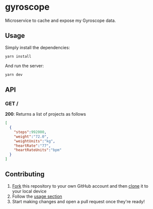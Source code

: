 # gyroscope

Microservice to cache and expose my Gyroscope data.

## Usage

Simply install the dependencies:

```bash
yarn install
```

And run the server:

```bash
yarn dev
```

## API

### GET /

**200**: Returns a list of projects as follows

```json
[
  {
    "steps":992000,
    "weight":"72.0",
    "weightUnits":"kg",
    "heartRate":"77",
    "heartRateUnits":"bpm"
  }
]
```

## Contributing

1. [Fork](https://help.github.com/articles/fork-a-repo/) this repository to your own GitHub account and then [clone](https://help.github.com/articles/cloning-a-repository/) it to your local device
2. Follow the [usage section](#usage)
3. Start making changes and open a pull request once they're ready!
